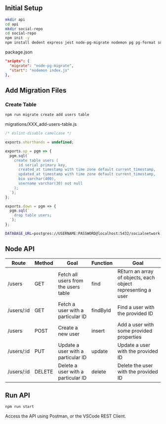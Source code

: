 ## Initial Setup

```bash
mkdir api
cd api
mkdir social-repo
cd social-repo
npm init -y
npm install dedent express jest node-pg-migrate nodemon pg pg-format supertest
```

package.json
```json
"sripts": {
  "migrate": "node-pg-migrate",
  "start": "nodemon index.js"
},
```

## Add Migration Files

### Create Table

```bash
npm run migrate create add users table
```

migrations/XXX_add-users-table.js
```js
/* eslint-disable camelcase */

exports.shorthands = undefined;

exports.up = pgm => {
  pgm.sql(`
    create table users (
      id serial primary key,
      created_at timestamp with time zone default current_timestamp,
      updated_at timestamp with time zone default current_timestamp,
      bio varchar(400),
      username varchar(30) not null
    );
  `);
};

exports.down = pgm => {
  pgm.sql(`
    drop table users;
  `);
};
```

```bash
DATABASE_URL=postgres://USERNAME:PASSWORD@localhost:5432/socialnetwork npm run migrate up
```

## Node API

|Route|Method|Goal|Function|Goal|
|-|-|-|-|-|
|/users|GET|Fetch all users from the users table|find|REturn an array of objects, each object representing a user|
|/users/:id|GET|Fetch a user with a particular ID|findById|Find a user with the provided ID|
|/users|POST|Create a new user|insert|Add a user with some provided properties|
|/users/:id|PUT|Update a user with a particular ID|update|Update a user with the provided ID|
|/users/:id|DELETE|Delete a user with a particular ID|delete|Delete the user with the provided ID|

## Run API

```bash
npm run start
```

Access the API using Postman, or the VSCode REST Client.


